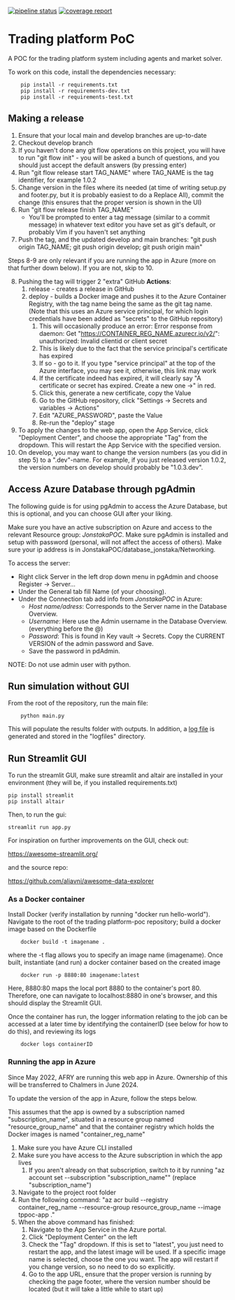 [![pipeline status](https://gitlab01.afdrift.se/futuretechnologies/tornet-jonstaka/trading-platform-poc/badges/main/pipeline.svg)](https://gitlab01.afdrift.se/futuretechnologies/tornet-jonstaka/trading-platform-poc/commits/main)
[![coverage report](https://gitlab01.afdrift.se/futuretechnologies/tornet-jonstaka/trading-platform-poc/badges/main/coverage.svg)](https://gitlab01.afdrift.se/futuretechnologies/tornet-jonstaka/trading-platform-poc/commits/main)

# Trading platform PoC

A POC for the trading platform system including agents and market solver.

To work on this code, install the dependencies necessary:

        pip install -r requirements.txt
        pip install -r requirements-dev.txt
        pip install -r requirements-test.txt

## Making a release
1. Ensure that your local main and develop branches are up-to-date
2. Checkout develop branch
3. If you haven't done any git flow operations on this project, you will have to run "git flow init" - you will be asked a bunch of questions, and you should just accept the default answers (by pressing enter)
4. Run "git flow release start TAG_NAME" where TAG_NAME is the tag identifier, for example 1.0.2
5. Change version in the files where its needed (at time of writing setup.py and footer.py, but it is probably easiest to do a Replace All), commit the change (this ensures that the proper version is shown in the UI)
6. Run "git flow release finish TAG_NAME"
   * You'll be prompted to enter a tag message (similar to a commit message) in whatever text editor you have set as git's default, or probably Vim if you haven't set anything
7. Push the tag, and the updated develop and main branches: "git push origin TAG_NAME; git push origin develop; git push origin main"

Steps 8-9 are only relevant if you are running the app in Azure (more on that further down below). If you are not, skip to 10.

8. Pushing the tag will trigger 2 "extra" GitHub **Actions**:
   1. release - creates a release in GitHub
   2. deploy - builds a Docker image and pushes it to the Azure Container Registry, with the tag name being the same as the git tag name. (Note that this uses an Azure service principal, for which login credentials have been added as "secrets" to the GitHub repository)
      1. This will occasionally produce an error: Error response from daemon: Get "https://CONTAINER_REG_NAME.azurecr.io/v2/": unauthorized: Invalid clientid or client secret
      2. This is likely due to the fact that the service principal's certificate has expired
      3. If so - go to it. If you type "service principal" at the top of the Azure interface, you may see it, otherwise, this link may work
      4. If the certificate indeed has expired, it will clearly say "A certificate or secret has expired. Create a new one →" in red.
      5. Click this, generate a new certificate, copy the Value
      6. Go to the GitHub repository, click "Settings → Secrets and variables → Actions"
      7. Edit "AZURE_PASSWORD", paste the Value
      8. Re-run the "deploy" stage
9. To apply the changes to the web app, open the App Service, click "Deployment Center", and choose the appropriate "Tag" from the dropdown. This will restart the App Service with the specified version. 
10. On develop, you may want to change the version numbers (as you did in step 5) to a ".dev"-name. For example, if you just released version 1.0.2, the version numbers on develop should probably be "1.0.3.dev".

## Access Azure Database through pgAdmin
The following guide is for using pgAdmin to access the Azure Database, but this is optional, and you can choose GUI after your liking.

Make sure you have an active subscription on Azure and access to the relevant Resource group: _JonstakaPOC_.
Make sure pgAdmin is installed and setup with password (personal, will not affect the access of others).
Make sure your ip address is in JonstakaPOC/database_jonstaka/Networking. 

To access the server:

- Right click Server in the left drop down menu in pgAdmin and choose Register -> Server...
- Under the General tab fill Name (of your choosing).
- Under the Connection tab add info from _JonstakaPOC_ in Azure:
  - _Host name/adress_: Corresponds to the Server name in the Database Overview.
  - _Username_: Here use the Admin username in the Database Overview. (everything before the @)
  - _Password_: This is found in Key vault -> Secrets. Copy the CURRENT VERSION of the admin password and Save.
  - Save the password in pdAdmin. 

NOTE: Do not use admin user with python.

## Run simulation without GUI

From the root of the repository, run the main file:

        python main.py

This will populate the results folder with outputs. In addition, a [log file](logfiles/trading-platform-poc.log) is 
generated and stored in the "logfiles" directory.

## Run Streamlit GUI
To run the streamlit GUI, make sure streamlit and altair are installed in your environment 
(they will be, if you installed requirements.txt)

    pip install streamlit
    pip install altair

Then, to run the gui:

    streamlit run app.py

For inspiration on further improvements on the GUI, check out:

https://awesome-streamlit.org/

and the source repo:

https://github.com/aliavni/awesome-data-explorer

### As a Docker container
Install Docker (verify installation by running "docker run hello-world"). Navigate to the root of the trading 
platform-poc repository; build a docker image based on the Dockerfile

        docker build -t imagename .

where the -t flag allows you to specify an image name (imagename). Once built, instantiate (and run) a docker container 
based on the created image

        docker run -p 8880:80 imagename:latest

Here, 8880:80 maps the local port 8880 to the container's port 80. Therefore, one can navigate to localhost:8880 in
one's browser, and this should display the Streamlit GUI.

Once the container has run, the logger information relating to the job can be accessed at a later time by identifying 
the containerID (see below for how to do this), and reviewing its logs

        docker logs containerID

### Running the app in Azure
Since May 2022, AFRY are running this web app in Azure. Ownership of this will be transferred to Chalmers in June 2024.

To update the version of the app in Azure, follow the steps below.

This assumes that the app is owned by a subscription named "subscription_name",
situated in a resource group named "resource_group_name"
and that the container registry which holds the Docker images is named "container_reg_name"

1. Make sure you have Azure CLI installed
2. Make sure you have access to the Azure subscription in which the app lives
   1. If you aren't already on that subscription, switch to it by running "az account set --subscription "subscription_name"" (replace "subscription_name")
3. Navigate to the project root folder
4. Run the following command: "az acr build --registry container_reg_name --resource-group resource_group_name --image tppoc-app ."
5. When the above command has finished:
   1. Navigate to the App Service in the Azure portal.
   2. Click "Deployment Center" on the left
   3. Check the "Tag" dropdown. If this is set to "latest", you just need to restart the app, and the latest image will be used. If a specific image name is selected, choose the one you want. The app will restart if you change version, so no need to do so explicitly.
   4. Go to the app URL, ensure that the proper version is running by checking the page footer, where the version number should be located (but it will take a little while to start up)

